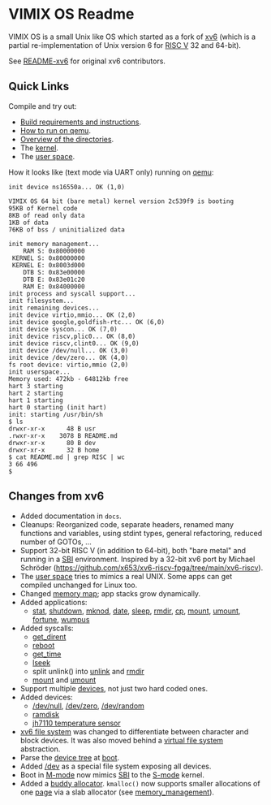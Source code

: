 # VIMIX OS Readme

VIMIX OS is a small Unix like OS which started as a fork of [xv6](https://github.com/mit-pdos/xv6-riscv) (which is a partial re-implementation of Unix version 6 for [RISC V](https://en.wikipedia.org/wiki/RISC-V) 32 and 64-bit).

See [README-xv6](docs/README-xv6.md) for original xv6 contributors.


## Quick Links

Compile and try out:
- [Build requirements and instructions](docs/build_instructions.md).
- [How to run on qemu](docs/run_on_qemu.md).
- [Overview of the directories](docs/overview_directories.md).
- The [kernel](docs/kernel/kernel.md).
- The [user space](docs/userspace/userspace.md).

How it looks like (text mode via UART only) running on [qemu](docs/run_on_qemu.md):
```
init device ns16550a... OK (1,0)

VIMIX OS 64 bit (bare metal) kernel version 2c539f9 is booting
95KB of Kernel code
8KB of read only data
1KB of data
76KB of bss / uninitialized data

init memory management...
    RAM S: 0x80000000
 KERNEL S: 0x80000000
 KERNEL E: 0x8003d000
    DTB S: 0x83e00000
    DTB E: 0x83e01c20
    RAM E: 0x84000000
init process and syscall support...
init filesystem...
init remaining devices...
init device virtio,mmio... OK (2,0)
init device google,goldfish-rtc... OK (6,0)
init device syscon... OK (7,0)
init device riscv,plic0... OK (8,0)
init device riscv,clint0... OK (9,0)
init device /dev/null... OK (3,0)
init device /dev/zero... OK (4,0)
fs root device: virtio,mmio (2,0)
init userspace...
Memory used: 472kb - 64812kb free
hart 3 starting 
hart 2 starting 
hart 1 starting 
hart 0 starting (init hart)
init: starting /usr/bin/sh
$ ls
drwxr-xr-x      48 B usr
.rwxr-xr-x    3078 B README.md
drwxr-xr-x      80 B dev
drwxr-xr-x      32 B home
$ cat README.md | grep RISC | wc
3 66 496 
$ 
```


## Changes from xv6

- Added documentation in `docs`.
- Cleanups: Reorganized code, separate headers, renamed many functions and variables, using stdint types, general refactoring, reduced number of GOTOs, ...
- Support 32-bit RISC V (in addition to 64-bit), both "bare metal" and running in a [SBI](docs/riscv/SBI.md) environment. Inspired by a 32-bit xv6 port by Michael Schröder (https://github.com/x653/xv6-riscv-fpga/tree/main/xv6-riscv).
- The [user space](docs/userspace/userspace.md) tries to mimics a real UNIX. Some apps can get compiled unchanged for Linux too.
- Changed [memory map](docs/kernel/mm/memory_map_process.md); app stacks grow dynamically.
- Added applications:
	- [stat](docs/userspace/bin/stat.md), [shutdown](docs/userspace/bin/shutdown.md), [mknod](docs/userspace/bin/mknod.md), [date](docs/userspace/bin/date.md), [sleep](docs/userspace/bin/sleep.md), [rmdir](docs/userspace/bin/rmdir.md), [cp](docs/userspace/bin/cp.md), [mount](docs/userspace/bin/mount.md), [umount](docs/userspace/bin/umount.md), [fortune](docs/userspace/bin/fortune.md), [wumpus](docs/userspace/bin/wumpus.md)
- Added syscalls:
	- [get_dirent](docs/kernel/syscalls/get_dirent.md)
	- [reboot](docs/kernel/syscalls/reboot.md)
	- [get_time](docs/kernel/syscalls/get_time.md)
	- [lseek](docs/kernel/syscalls/lseek.md)
	- split unlink() into [unlink](docs/kernel/syscalls/unlink.md) and [rmdir](docs/kernel/syscalls/rmdir.md)
	- [mount](docs/kernel/syscalls/mount.md) and [umount](docs/kernel/syscalls/umount.md)
- Support multiple [devices](docs/kernel/devices/devices.md), not just two hard coded ones.
- Added devices:
	- [/dev/null](docs/userspace/dev/null.md), [/dev/zero](docs/userspace/dev/zero.md), [/dev/random](docs/userspace/dev/random.md)
	- [ramdisk](docs/kernel/devices/ramdisk.md)
	- [jh7110 temperature sensor](docs/userspace/dev/temp.md)
- [xv6 file system](docs/kernel/file_system/xv6fs/xv6fs.md) was changed to differentiate between character and block devices. It was also moved behind a [virtual file system](docs/kernel/file_system/vfs.md) abstraction.
- Parse the [device tree](docs/misc/device_tree.md) at [boot](docs/kernel/overview/boot_process.md).
- Added [/dev](docs/kernel/file_system/devfs/devfs.md) as a special file system exposing all devices.
- Boot in [M-mode](docs/riscv/M-mode.md) now mimics [SBI](docs/riscv/SBI.md) to the [S-mode](docs/riscv/S-mode.md) kernel.
- Added a [buddy allocator](docs/kernel/mm/memory_management.md). `kmalloc()` now supports smaller allocations of one [page](docs/kernel/mm/page.md) via a slab allocator (see [memory_management](docs/kernel/mm/memory_management.md)).
